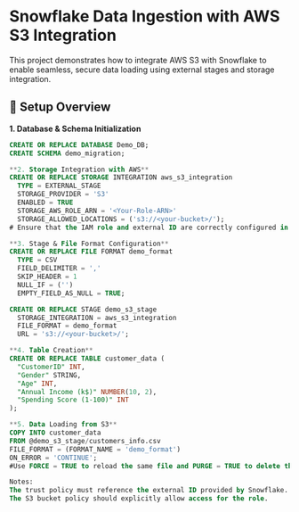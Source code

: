 # Snowflake Data Ingestion with AWS S3 Integration

This project demonstrates how to integrate AWS S3 with Snowflake to enable seamless, secure data loading using external stages and storage integration.

## 🔧 Setup Overview

**1. Database & Schema Initialization**
```sql
CREATE OR REPLACE DATABASE Demo_DB;
CREATE SCHEMA demo_migration;

**2. Storage Integration with AWS**
CREATE OR REPLACE STORAGE INTEGRATION aws_s3_integration
  TYPE = EXTERNAL_STAGE
  STORAGE_PROVIDER = 'S3'
  ENABLED = TRUE
  STORAGE_AWS_ROLE_ARN = '<Your-Role-ARN>'
  STORAGE_ALLOWED_LOCATIONS = ('s3://<your-bucket>/');
# Ensure that the IAM role and external ID are correctly configured in AWS.

**3. Stage & File Format Configuration**
CREATE OR REPLACE FILE FORMAT demo_format
  TYPE = CSV
  FIELD_DELIMITER = ','
  SKIP_HEADER = 1
  NULL_IF = ('')
  EMPTY_FIELD_AS_NULL = TRUE;

CREATE OR REPLACE STAGE demo_s3_stage
  STORAGE_INTEGRATION = aws_s3_integration
  FILE_FORMAT = demo_format
  URL = 's3://<your-bucket>/';

**4. Table Creation**
CREATE OR REPLACE TABLE customer_data (
  "CustomerID" INT,
  "Gender" STRING,
  "Age" INT,
  "Annual Income (k$)" NUMBER(10, 2),
  "Spending Score (1-100)" INT
);

**5. Data Loading from S3**
COPY INTO customer_data
FROM @demo_s3_stage/customers_info.csv
FILE_FORMAT = (FORMAT_NAME = 'demo_format')
ON_ERROR = 'CONTINUE';
#Use FORCE = TRUE to reload the same file and PURGE = TRUE to delete the file post ingestion.

Notes:
The trust policy must reference the external ID provided by Snowflake.
The S3 bucket policy should explicitly allow access for the role.

